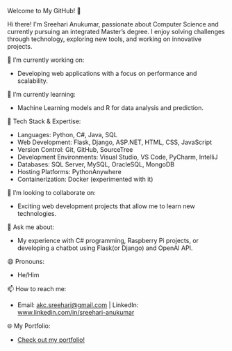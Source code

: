Welcome to My GitHub! 👋

Hi there! I'm Sreehari Anukumar, passionate about Computer Science and currently pursuing an integrated Master’s degree. I enjoy solving challenges through technology, exploring new tools, and working on innovative projects.

🔭 I’m currently working on:
- Developing web applications with a focus on performance and scalability.
  
🌱 I’m currently learning:
- Machine Learning models and R for data analysis and prediction.

🎯 Tech Stack & Expertise:
- Languages: Python, C#, Java, SQL
- Web Development: Flask, Django, ASP.NET, HTML, CSS, JavaScript
- Version Control: Git, GitHub, SourceTree
- Development Environments: Visual Studio, VS Code, PyCharm, IntelliJ
- Databases: SQL Server, MySQL, OracleSQL, MongoDB
- Hosting Platforms: PythonAnywhere
- Containerization: Docker (experimented with it)

👯 I’m looking to collaborate on:
- Exciting web development projects that allow me to learn new technologies.

💬 Ask me about:
- My experience with C# programming, Raspberry Pi projects, or developing a chatbot using Flask(or Django) and OpenAI API.

😄 Pronouns:
- He/Him

📫 How to reach me:
- Email: akc.sreehari@gmail.com | LinkedIn: www.linkedin.com/in/sreehari-anukumar

🌐 My Portfolio:
- [Check out my portfolio!](https://sreeharia.pythonanywhere.com/)

